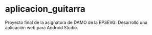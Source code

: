# aplicacion_guitarra
Proyecto final de la asignatura de DAMO de la EPSEVG. Desarrollo una aplicación web para Android Studio. 
